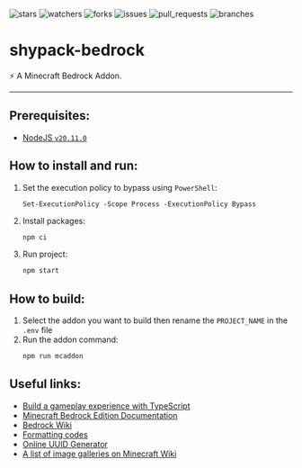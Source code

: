 

![stars][stars] ![watchers][watchers] ![forks][forks] ![issues][issues] ![pull_requests][pull_requests] ![branches][branches]

# shypack-bedrock
:zap: A Minecraft Bedrock Addon.

---
## Prerequisites:
- [NodeJS `v20.11.0`](https://nodejs.org/download/release/v20.11.0/)

## How to install and run:
1. Set the execution policy to bypass using `PowerShell`:
    ```shell
    Set-ExecutionPolicy -Scope Process -ExecutionPolicy Bypass
    ```
2. Install packages:
    ```bash
    npm ci
    ```
3. Run project:
    ```bash
    npm start
    ```

## How to build:
1. Select the addon you want to build then rename the `PROJECT_NAME` in the `.env` file
2. Run the addon command:
    ```bash
    npm run mcaddon
    ```

## Useful links:

- [Build a gameplay experience with TypeScript](https://learn.microsoft.com/en-us/minecraft/creator/documents/scriptinggettingstarted?view=minecraft-bedrock-stable)
- [Minecraft Bedrock Edition Documentation](https://bedrock.dev/)
- [Bedrock Wiki](https://wiki.bedrock.dev/)
- [Formatting codes](https://minecraft.fandom.com/wiki/Formatting_codes)
- [Online UUID Generator](https://www.uuidgenerator.net/)
- [A list of image galleries on Minecraft Wiki](https://minecraft-archive.fandom.com/wiki/Category:Galleries)

[forks]: https://img.shields.io/github/forks/dudushy/shypack-bedrock
[stars]: https://img.shields.io/github/stars/dudushy/shypack-bedrock
[watchers]: https://img.shields.io/github/watchers/dudushy/shypack-bedrock
[issues]: https://badgen.net/github/issues/dudushy/shypack-bedrock
[pull_requests]: https://badgen.net/github/prs/dudushy/shypack-bedrock
[branches]: https://badgen.net/github/branches/dudushy/shypack-bedrock
